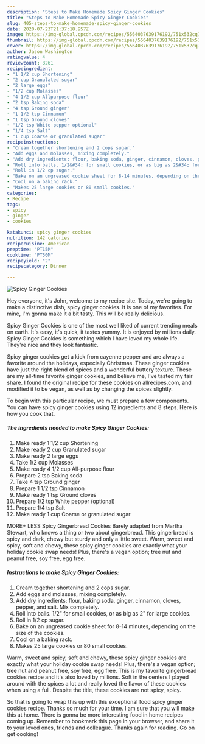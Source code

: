 ```yaml
---
description: "Steps to Make Homemade Spicy Ginger Cookies"
title: "Steps to Make Homemade Spicy Ginger Cookies"
slug: 405-steps-to-make-homemade-spicy-ginger-cookies
date: 2020-07-23T21:37:18.957Z
image: https://img-global.cpcdn.com/recipes/5564037639176192/751x532cq70/spicy-ginger-cookies-recipe-main-photo.jpg
thumbnail: https://img-global.cpcdn.com/recipes/5564037639176192/751x532cq70/spicy-ginger-cookies-recipe-main-photo.jpg
cover: https://img-global.cpcdn.com/recipes/5564037639176192/751x532cq70/spicy-ginger-cookies-recipe-main-photo.jpg
author: Jason Washington
ratingvalue: 4
reviewcount: 8261
recipeingredient:
- "1 1/2 cup Shortening"
- "2 cup Granulated sugar"
- "2 large eggs"
- "1/2 cup Molasses"
- "4 1/2 cup Allpurpose flour"
- "2 tsp Baking soda"
- "4 tsp Ground ginger"
- "1 1/2 tsp Cinnamon"
- "1 tsp Ground cloves"
- "1/2 tsp White pepper optional"
- "1/4 tsp Salt"
- "1 cup Coarse or granulated sugar"
recipeinstructions:
- "Cream together shortening and 2 cops sugar."
- "Add eggs and molasses, mixing completely."
- "Add dry ingredients: flour, baking soda, ginger, cinnamon, cloves, pepper, and salt. Mix completely."
- "Roll into balls. 1/2&#34; for small cookies, or as big as 2&#34; for large cookies."
- "Roll in 1/2 cp sugar."
- "Bake on an ungreased cookie sheet for 8-14 minutes, depending on the size of the cookies."
- "Cool on a baking rack."
- "Makes 25 large cookies or 80 small cookies."
categories:
- Recipe
tags:
- spicy
- ginger
- cookies

katakunci: spicy ginger cookies 
nutrition: 142 calories
recipecuisine: American
preptime: "PT15M"
cooktime: "PT50M"
recipeyield: "2"
recipecategory: Dinner

---
```



![Spicy Ginger Cookies](https://img-global.cpcdn.com/recipes/5564037639176192/751x532cq70/spicy-ginger-cookies-recipe-main-photo.jpg)

Hey everyone, it's John, welcome to my recipe site. Today, we're going to make a distinctive dish, spicy ginger cookies. It is one of my favorites. For mine, I'm gonna make it a bit tasty. This will be really delicious.

Spicy Ginger Cookies is one of the most well liked of current trending meals on earth. It's easy, it's quick, it tastes yummy. It is enjoyed by millions daily. Spicy Ginger Cookies is something which I have loved my whole life. They're nice and they look fantastic.

Spicy ginger cookies get a kick from cayenne pepper and are always a favorite around the holidays, especially Christmas. These ginger cookies have just the right blend of spices and a wonderful buttery texture. These are my all-time favorite ginger cookies, and believe me, I&#39;ve tasted my fair share. I found the original recipe for these cookies on allrecipes.com, and modified it to be vegan, as well as by changing the spices slightly.


To begin with this particular recipe, we must prepare a few components. You can have spicy ginger cookies using 12 ingredients and 8 steps. Here is how you cook that.

<!--inarticleads1-->

##### The ingredients needed to make Spicy Ginger Cookies:

1. Make ready 1 1/2 cup Shortening
1. Make ready 2 cup Granulated sugar
1. Make ready 2 large eggs
1. Take 1/2 cup Molasses
1. Make ready 4 1/2 cup All-purpose flour
1. Prepare 2 tsp Baking soda
1. Take 4 tsp Ground ginger
1. Prepare 1 1/2 tsp Cinnamon
1. Make ready 1 tsp Ground cloves
1. Prepare 1/2 tsp White pepper (optional)
1. Prepare 1/4 tsp Salt
1. Make ready 1 cup Coarse or granulated sugar


MORE+ LESS Spicy Gingerbread Cookies Barely adapted from Martha Stewart, who knows a thing or two about gingerbread. This gingerbread is spicy and dark, chewy but sturdy and only a little sweet. Warm, sweet and spicy, soft and chewy, these spicy ginger cookies are exactly what your holiday cookie swap needs! Plus, there&#39;s a vegan option; tree nut and peanut free, soy free, egg free. 

<!--inarticleads2-->

##### Instructions to make Spicy Ginger Cookies:

1. Cream together shortening and 2 cops sugar.
1. Add eggs and molasses, mixing completely.
1. Add dry ingredients: flour, baking soda, ginger, cinnamon, cloves, pepper, and salt. Mix completely.
1. Roll into balls. 1/2&#34; for small cookies, or as big as 2&#34; for large cookies.
1. Roll in 1/2 cp sugar.
1. Bake on an ungreased cookie sheet for 8-14 minutes, depending on the size of the cookies.
1. Cool on a baking rack.
1. Makes 25 large cookies or 80 small cookies.


Warm, sweet and spicy, soft and chewy, these spicy ginger cookies are exactly what your holiday cookie swap needs! Plus, there&#39;s a vegan option; tree nut and peanut free, soy free, egg free. This is my favorite gingerbread cookies recipe and it&#39;s also loved by millions. Soft in the centers I played around with the spices a lot and really loved the flavor of these cookies when using a full. Despite the title, these cookies are not spicy, spicy. 

So that is going to wrap this up with this exceptional food spicy ginger cookies recipe. Thanks so much for your time. I am sure that you will make this at home. There is gonna be more interesting food in home recipes coming up. Remember to bookmark this page in your browser, and share it to your loved ones, friends and colleague. Thanks again for reading. Go on get cooking!
